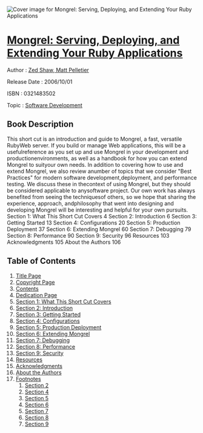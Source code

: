 ![Cover image for Mongrel: Serving, Deploying, and Extending Your Ruby Applications](https://imgdetail.ebookreading.net/cover/cover/software_development/EB0321483502.jpg)

[Mongrel: Serving, Deploying, and Extending Your Ruby Applications](https://ebookreading.net/view/book/Mongrel%3A+Serving%2C+Deploying%2C+and+Extending+Your+Ruby+Applications-EB0321483502_1.html "Mongrel: Serving, Deploying, and Extending Your Ruby Applications")
====================================================================================================================

Author : [Zed Shaw](https://ebookreading.net/search/author/Zed+Shaw),[ Matt Pelletier](https://ebookreading.net/search/author/+Matt+Pelletier)

Release Date : 2006/10/01

ISBN : 0321483502

Topic : [Software Development](https://ebookreading.net/search/category/software-development)

Book Description
-----------------

This short cut is an introduction and guide to Mongrel, a fast, versatile RubyWeb server. If you build or manage Web applications, this will be a usefulreference as you set up and use Mongrel in your development and productionenvironments, as well as a handbook for how you can extend Mongrel to suityour own needs.
In addition to covering how to use and extend Mongrel, we also review anumber of topics that we consider "Best Practices" for modern software development,deployment, and performance testing. We discuss these in thecontext of using Mongrel, but they should be considered applicable to anysoftware project. Our own work has always benefited from seeing the techniquesof others, so we hope that sharing the experience, approach, andphilosophy that went into designing and developing Mongrel will be interesting and helpful for your own pursuits.
Section 1: What This Short Cut Covers 4
Section 2: Introduction 6
Section 3: Getting Started 13
Section 4: Configurations 20
Section 5: Production Deployment 37
Section 6: Extending Mongrel 60
Section 7: Debugging 79
Section 8: Performance 90
Section 9: Security 96
Resources 103
Acknowledgments 105
About the Authors 106
              
Table of Contents
-----------------

1. [Title Page](https://ebookreading.net/view/book/Mongrel%3A+Serving%2C+Deploying%2C+and+Extending+Your+Ruby+Applications-EB0321483502_2.html)
1. [Copyright Page](https://ebookreading.net/view/book/Mongrel%3A+Serving%2C+Deploying%2C+and+Extending+Your+Ruby+Applications-EB0321483502_3.html)
1. [Contents](https://ebookreading.net/view/book/Mongrel%3A+Serving%2C+Deploying%2C+and+Extending+Your+Ruby+Applications-EB0321483502_4.html)
1. [Dedication Page](https://ebookreading.net/view/book/Mongrel%3A+Serving%2C+Deploying%2C+and+Extending+Your+Ruby+Applications-EB0321483502_5.html)
1. [Section 1: What This Short Cut Covers](https://ebookreading.net/view/book/Mongrel%3A+Serving%2C+Deploying%2C+and+Extending+Your+Ruby+Applications-EB0321483502_6.html#ch01)
1. [Section 2: Introduction](https://ebookreading.net/view/book/Mongrel%3A+Serving%2C+Deploying%2C+and+Extending+Your+Ruby+Applications-EB0321483502_7.html)
1. [Section 3: Getting Started](https://ebookreading.net/view/book/Mongrel%3A+Serving%2C+Deploying%2C+and+Extending+Your+Ruby+Applications-EB0321483502_8.html#ch03)
1. [Section 4: Configurations](https://ebookreading.net/view/book/Mongrel%3A+Serving%2C+Deploying%2C+and+Extending+Your+Ruby+Applications-EB0321483502_9.html#ch04)
1. [Section 5: Production Deployment](https://ebookreading.net/view/book/Mongrel%3A+Serving%2C+Deploying%2C+and+Extending+Your+Ruby+Applications-EB0321483502_10.html#ch05)
1. [Section 6: Extending Mongrel](https://ebookreading.net/view/book/Mongrel%3A+Serving%2C+Deploying%2C+and+Extending+Your+Ruby+Applications-EB0321483502_11.html#ch06)
1. [Section 7: Debugging](https://ebookreading.net/view/book/Mongrel%3A+Serving%2C+Deploying%2C+and+Extending+Your+Ruby+Applications-EB0321483502_12.html#ch07)
1. [Section 8: Performance](https://ebookreading.net/view/book/Mongrel%3A+Serving%2C+Deploying%2C+and+Extending+Your+Ruby+Applications-EB0321483502_13.html#ch08)
1. [Section 9: Security](https://ebookreading.net/view/book/Mongrel%3A+Serving%2C+Deploying%2C+and+Extending+Your+Ruby+Applications-EB0321483502_14.html#ch09)
1. [Resources](https://ebookreading.net/view/book/Mongrel%3A+Serving%2C+Deploying%2C+and+Extending+Your+Ruby+Applications-EB0321483502_15.html#app01)
1. [Acknowledgments](https://ebookreading.net/view/book/Mongrel%3A+Serving%2C+Deploying%2C+and+Extending+Your+Ruby+Applications-EB0321483502_16.html#app02)
1. [About the Authors](https://ebookreading.net/view/book/Mongrel%3A+Serving%2C+Deploying%2C+and+Extending+Your+Ruby+Applications-EB0321483502_17.html#app03)
1. [Footnotes](https://ebookreading.net/view/book/Mongrel%3A+Serving%2C+Deploying%2C+and+Extending+Your+Ruby+Applications-EB0321483502_18.html#fn)
    1. [Section 2](https://ebookreading.net/view/book/Mongrel%3A+Serving%2C+Deploying%2C+and+Extending+Your+Ruby+Applications-EB0321483502_18.html#fn1)
    1. [Section 4](https://ebookreading.net/view/book/Mongrel%3A+Serving%2C+Deploying%2C+and+Extending+Your+Ruby+Applications-EB0321483502_18.html#fn2)
    1. [Section 5](https://ebookreading.net/view/book/Mongrel%3A+Serving%2C+Deploying%2C+and+Extending+Your+Ruby+Applications-EB0321483502_18.html#fn3)
    1. [Section 6](https://ebookreading.net/view/book/Mongrel%3A+Serving%2C+Deploying%2C+and+Extending+Your+Ruby+Applications-EB0321483502_18.html#fn4)
    1. [Section 7](https://ebookreading.net/view/book/Mongrel%3A+Serving%2C+Deploying%2C+and+Extending+Your+Ruby+Applications-EB0321483502_18.html#fn5)
    1. [Section 8](https://ebookreading.net/view/book/Mongrel%3A+Serving%2C+Deploying%2C+and+Extending+Your+Ruby+Applications-EB0321483502_18.html#fn6)
    1. [Section 9](https://ebookreading.net/view/book/Mongrel%3A+Serving%2C+Deploying%2C+and+Extending+Your+Ruby+Applications-EB0321483502_18.html#fn7)
